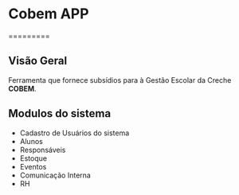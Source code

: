 # Cobem APP
=========
## Visão Geral

Ferramenta que fornece subsídios para à Gestão Escolar da Creche **COBEM**.

## Modulos do sistema

* Cadastro de Usuários do sistema
* Alunos
* Responsáveis
* Estoque
* Eventos
* Comunicação Interna
* RH





